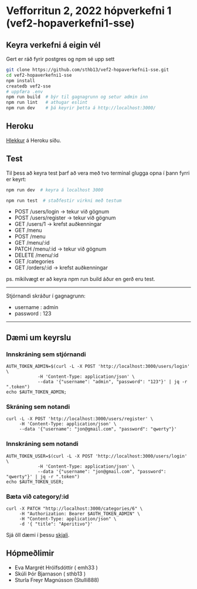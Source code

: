 # Vefforritun 2, 2022 hópverkefni 1 (vef2-hopaverkefni1-sse)

## Keyra verkefni á eigin vél

Gert er ráð fyrir postgres og npm sé upp sett

```bash
git clone https://github.com/sthb13/vef2-hopaverkefni1-sse.git
cd vef2-hopaverkefni1-sse
npm install
createdb vef2-sse
# uppfæra .env
npm run build  # býr til gagnagrunn og setur admin inn
npm run lint   # athugar eslint
npm run dev    # þá keyrir þetta á http://localhost:3000/
```

## Heroku

[Hlekkur](https://vef2-hopaverkefni1-sse.herokuapp.com/) á Heroku síðu.

## Test

Til þess að keyra test þarf að vera með tvo terminal glugga opna
í þann fyrri er keyrt:

```bash
npm run dev  # keyra á localhost 3000
```

```bash
npm run test  # staðfestir virkni með testum
```

- POST /users/login -> tekur við gögnum
- POST /users/register -> tekur við gögnum
- GET /users/1 -> krefst auðkenningar
- GET /menu
- POST /menu
- GET /menu/:id
- PATCH /menu/:id -> tekur við gögnum
- DELETE /menu/:id
- GET /categories
- GET /orders/:id -> krefst auðkenningar

ps. mikilvægt er að keyra npm run build áður en gerð eru test.

---

Stjórnandi skráður í gagnagrunn:

- username : admin
- password : 123

---
## Dæmi um keyrslu
### Innskráning sem stjórnandi
```
AUTH_TOKEN_ADMIN=$(curl -L -X POST 'http://localhost:3000/users/login' \
            -H 'Content-Type: application/json' \
            --data '{"username": "admin", "password": "123"}' | jq -r ".token")
echo $AUTH_TOKEN_ADMIN;
```
### Skráning sem notandi
```
curl -L -X POST 'http://localhost:3000/users/register' \
     -H 'Content-Type: application/json' \
     --data '{"username": "jon@gmail.com", "password": "qwerty"}'
```       
### Innskráning sem notandi
```
AUTH_TOKEN_USER=$(curl -L -X POST 'http://localhost:3000/users/login' \
            -H 'Content-Type: application/json' \
            --data '{"username": "jon@gmail.com", "password": "qwerty"}' | jq -r ".token")
echo $AUTH_TOKEN_USER;
```
### Bæta við category/:id
```
curl -X PATCH "http://localhost:3000/categories/6" \
     -H "Authorization: Bearer $AUTH_TOKEN_ADMIN" \
     -H "Content-Type: application/json" \
     -d '{ "title": "Aperitivo"}'
```       

Sjá öll dæmi í þessu [skjali](curl-sse.org).
## Hópmeðlimir

- Eva Margrét Hrólfsdóttir ( emh33 )
- Skúli Þór Bjarnason ( sthb13 )
- Sturla Freyr Magnússon (Stulli888)

